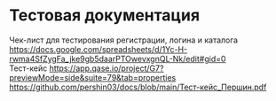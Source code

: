 # Тестовая документация
Чек-лист для тестирования регистрации, логина и каталога  
https://docs.google.com/spreadsheets/d/1Yc-H-rwma4SfZygFa_jke9gb5daarPTOwevxgnQL-Nk/edit#gid=0  
Тест-кейс
https://app.qase.io/project/G7?previewMode=side&suite=79&tab=properties  
https://github.com/pershin03/docs/blob/main/Тест-кейс_Першин.pdf  
